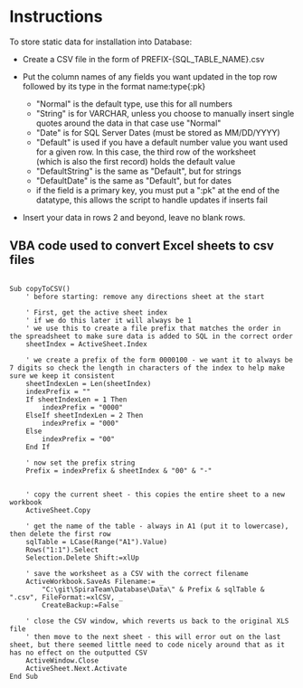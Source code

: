 # Instructions
To store static data for installation into Database:

- Create a CSV file in the form of PREFIX-{SQL_TABLE_NAME}.csv									
- Put the column names of any fields you want updated in the top row followed by its type in the format name:type{:pk}										
	
    * "Normal" is the default type, use this for all numbers									
	* "String" is for VARCHAR, unless you choose to manually insert single quotes around the data in that case use "Normal"									
	* "Date" is for SQL Server Dates (must be stored as MM/DD/YYYY)	
	* "Default" is used if you have a default number value you want used for a given row.  In this case, the third row of the worksheet									
	  (which is also the first record) holds the default value									
	* "DefaultString" is the same as "Default", but for strings									
	* "DefaultDate" is the same as "Default", but for dates									
	* if the field is a primary key, you must put a ":pk" at the end of the datatype, this allows the script to handle updates if inserts fail									

- Insert your data in rows 2 and beyond, leave no blank rows.


## VBA code used to convert Excel sheets to csv files
``` VBA

Sub copyToCSV()
    ' before starting: remove any directions sheet at the start

    ' First, get the active sheet index 
    ' if we do this later it will always be 1
    ' we use this to create a file prefix that matches the order in the spreadsheet to make sure data is added to SQL in the correct order
    sheetIndex = ActiveSheet.Index

    ' we create a prefix of the form 0000100 - we want it to always be 7 digits so check the length in characters of the index to help make sure we keep it consistent 
    sheetIndexLen = Len(sheetIndex)
    indexPrefix = ""
    If sheetIndexLen = 1 Then
        indexPrefix = "0000"
    ElseIf sheetIndexLen = 2 Then
        indexPrefix = "000"
    Else
        indexPrefix = "00"
    End If
    
    ' now set the prefix string
    Prefix = indexPrefix & sheetIndex & "00" & "-"


    ' copy the current sheet - this copies the entire sheet to a new workbook
    ActiveSheet.Copy

    ' get the name of the table - always in A1 (put it to lowercase), then delete the first row    
    sqlTable = LCase(Range("A1").Value)
    Rows("1:1").Select
    Selection.Delete Shift:=xlUp

    ' save the worksheet as a CSV with the correct filename
    ActiveWorkbook.SaveAs Filename:= _
        "C:\git\SpiraTeam\Database\Data\" & Prefix & sqlTable & ".csv", FileFormat:=xlCSV, _
        CreateBackup:=False

    ' close the CSV window, which reverts us back to the original XLS file
    ' then move to the next sheet - this will error out on the last sheet, but there seemed little need to code nicely around that as it has no effect on the outputted CSV
    ActiveWindow.Close
    ActiveSheet.Next.Activate
End Sub

```